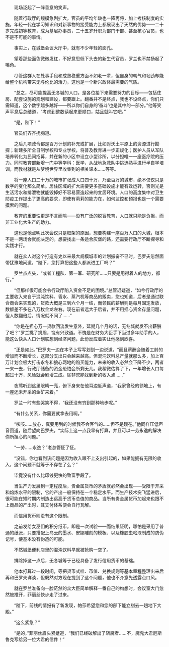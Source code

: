 　　现场泛起了一阵善意的笑声。

　　随着行政厅的规模急剧扩大，官员的平均年龄也一降再将，加上考核制度的实施，年轻一代在学习知识和对新事物的接受能力上都展现出了天然的优势——二十岁完成初等教育，成为基层办事员，二十五岁升职为部门干部、甚至核心官员，也不是不可能的事情。

　　事实上，在城堡会议大厅中，就有不少年轻的面孔。

　　望着那些面色微微发红，不好意思低下头去的新生代官员，罗兰也不禁扬起了嘴角。

　　尽管这群人在处事手段和成熟稳重方面不如老一辈，但自身的朝气和韧劲却能给整个机构带来无与伦比的活力，这也是一个新兴政体最需要的气质。

　　“总之，尽可能提高无冬城的人口，是各位接下来需要努力的目标——包括住房、配套设施的规划和建设，都要跟上。翻番并不是终点，我也不设终点，你们只需知道，这个数字越多越好——所以你们自身的‘奋斗’也是其中的一部分。”他等笑声平息后总结道，“考虑到整数读起来更顺口，姑且就叫它吧。”

　　“是，陛下！”

　　官员们齐齐抚胸道。

　　之后几项政令都是百万计划的补充或扩展，比如对沃土平原上的资源进行勘探；新建多所全日制学校和专业学校，将普及教育进一步正规化；医护人员从军队培养转化为民间招募，并在新的小区中设立小型诊所，以分担唯一一座医疗院的压力。同时教育部新增一门中等学科：医学，从战地急救队中挑选熟手进行半自学培训，而教材就是从梦境世界里收集到的相关课本……等等。

　　将一座人口二十万的城市扩张成人口四十万、乃至百万的城市，绝不仅仅只是数字的变化那么简单。居住区域的扩大需要更多基础设施才能有效运转，否则光是生活污水和排泄物就能毁掉好不容易营造起来的宜居环境。人口的高度集中对卫生防疫工作提出了更高的要求，即使有莉莉的能力在，如何监控和预报也是一个需要摸索的问题。

　　教育的重要性更是不言而喻——没有广泛的脱盲教育，人口就只能是负担，而非工业化大生产的助力。

　　这也是他点明此次会议只是框架的原因，想要构建一座百万人口的大城，根本不是一两场会就能决定的。想要找出一条适合灰堡的路，还需要行政厅不断探寻和实践才行。

　　就在众人对这个打造有史以来最大规模城市的计划振奋不已时，巴罗夫忽然面带犹豫地问道，“陛下，您打算把这些人都派进工厂吗？”

　　罗兰点点头，“或者工程队、第一军、研究所……只要是用得着人的地方，都行。”

　　“但那样很可能会令行政厅陷入资金不足的困境。”总管迟疑道，“如今行政厅的主要收入来自于混沌饮料、香水、蒸汽机等商品的贩卖，您也知道，后者是通过联合商会来实现的，货款大概是三到六个月一结，而领民的薪酬则是每月固定发放，数额差不多在八万枚金龙左右。现在前者远大于后者，并不用担心资金存量问题，但人数翻倍后，情况就不同了……”

　　“你是在担心万一货款回流发生意外，延期几个月的话，无冬城就发不出薪酬了吧？”罗兰挑了挑眉，饶有兴致道。不愧是在财务大臣手下当过多年助手的人，能这么快从人口计划联想到经济问题，此份反应着实让他感到欣喜。

　　“正是如此。”巴罗夫一边在本子上写写划划一边说道，“而且薪酬会随着工龄的增加而不断增长，这部分支出只会越来越高。但混沌饮料总产量就那么多，加上百万计划会极大打击永冬和狼心两地的购买能力，未来的收入必然会下降不少，两者一来一去，行政厅储备的资金恐怕会所剩无几。我稍微估算了下，一年增长人口每超过十万，风险就会剧增三成。除非您能找到新的收入点……”

　　夜莺听到这里眼睛一亮，俯下身来在他耳边低声道，“我家曾经的领地上，有一座还未开采的金矿来着。”

　　罗兰一时有些哭笑不得，“我还没有穷到那种地步呢。”

　　“有什么关系，你需要就拿去用啊。”

　　“咳咳……放心，真要用到的时候我不会客气的……但不是现在。”他同样压低声音回道，随后望向巴罗夫，“实际上这一点我早有打算，并且可以一劳永逸的解决你所担心的问题。”

　　“一劳……永逸？”老总管怔了怔。

　　“没错，你也看到该问题是因为收入跟不上支出引起的，如果能拥有无限的收入，这个问题不就等于不存在了么？”

　　毕竟没有什么比印钱更快的致富手段了。

　　当生产力发展到一定程度后，贵金属货币的矛盾就必然会出现——受限于开采和熔炼水平的限制，它的产出一般保持在一个稳定水平。而生产技术突飞猛进后，很可能在短时期内制造出远高于货币总值的商品。当所有贵金属货币加起来也跟不上商品的产出时，其支付体系便会自行瓦解。

　　而信用货币则没有这个限制。

　　之前发给女巫们的积分纸币，即是一次试验——而结果证明，哪怕是采用了普通的纸张，只要搭配上乌云的墨水、安娜雕刻的模板、以及橡胶虫粘液制成的防伪记号，便基本没有伪造的可能。

　　不然城堡便利店里的混沌饮料早就被抢购一空了。

　　排除掉这一点后，无冬城等于已经具备了发行信用货币的基础。

　　他本打算过一段时间，等把货币式样、币值、兑换规则等基本章程整理出来后再和巴罗夫详谈，但既然对方现在提到了这个问题，他也不介意先透露点口风。

　　就在罗兰准备向一脸茫然的众大臣简单解释一番自己的构想时，会议室大门忽然被推开，菲丽丝快步走了过来。

　　“陛下，前线的情报有了新发现，帕莎希望您和您的部下能立刻去一趟地下大殿。”

　　“这么紧急？”

　　“是的，”菲丽丝眉头紧蹙道，“我们已经破解出了斩魔者……不，魔鬼大君厄斯鲁克写给另一位大君的信件！”

